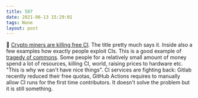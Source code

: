 ```yaml
---
title: 507
date: 2021-06-13 15:29:01
tags: None
layout: post
---
```


📄 [Crypto miners are killing free CI](https://layerci.com/blog/crypto-miners-are-killing-free-ci/). The title pretty much says it. Inside also a few examples how exactly people exploit CIs. This is a good example of [tragedy of commons](https://en.m.wikipedia.org/wiki/Tragedy_of_the_commons). Some people for a relatively small amount of money spend a lot of resources, killing CI, world, raising prices to hardware etc. "This is why we can't have nice things". CI services are fighting back: Gitlab recently reduced their free quotas, GitHub Actions requires to manually allow CI runs for the first time contributors. It doesn't solve the problem but it is still something.
